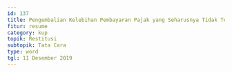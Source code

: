 ```yaml
---
id: 137
title: Pengembalian Kelebihan Pembayaran Pajak yang Seharusnya Tidak Terutang bagi WPLN (Ketentuan sebelum 1 Februari 2013)
fitur: resume
category: kup
topik: Restitusi
subtopik: Tata Cara
type: word
tgl: 11 Desember 2019
---
```


